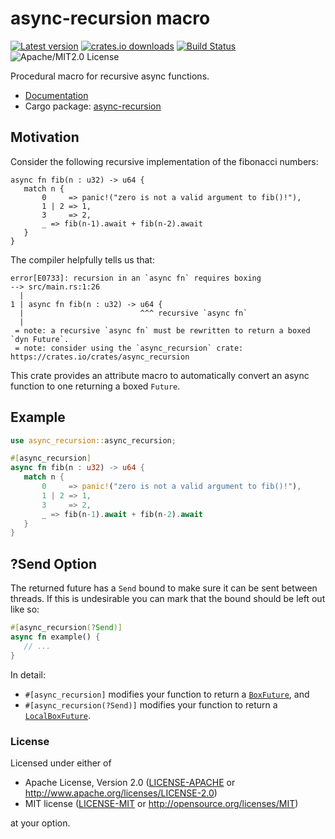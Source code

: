 # async-recursion macro

[![Latest version](https://img.shields.io/crates/v/async-recursion)](https://crates.io/crates/async-recursion)
[![crates.io downloads](https://img.shields.io/crates/d/async_recursion)](https://crates.io/crates/async-recursion)
[![Build Status](https://img.shields.io/github/workflow/status/dcchut/async-recursion/Push%20action/master)](https://github.com/dcchut/async-recursion/actions)
![Apache/MIT2.0 License](https://img.shields.io/crates/l/async-recursion)

Procedural macro for recursive async functions.

* [Documentation](https://docs.rs/async-recursion/)
* Cargo package: [async-recursion](https://crates.io/crates/async-recursion)

## Motivation
Consider the following recursive implementation of the fibonacci numbers:

```rust,ignore
async fn fib(n : u32) -> u64 {
   match n {
       0     => panic!("zero is not a valid argument to fib()!"),
       1 | 2 => 1,
       3     => 2,
       _ => fib(n-1).await + fib(n-2).await
   }
}
```

The compiler helpfully tells us that:

```console
error[E0733]: recursion in an `async fn` requires boxing
--> src/main.rs:1:26
  |
1 | async fn fib(n : u32) -> u64 {
  |                          ^^^ recursive `async fn`
  |
 = note: a recursive `async fn` must be rewritten to return a boxed `dyn Future`.
 = note: consider using the `async_recursion` crate: https://crates.io/crates/async_recursion
```

This crate provides an attribute macro to automatically convert an async function 
to one returning a boxed `Future`.

## Example

```rust
use async_recursion::async_recursion;

#[async_recursion]
async fn fib(n : u32) -> u64 {
   match n {
       0     => panic!("zero is not a valid argument to fib()!"),
       1 | 2 => 1,
       3     => 2,
       _ => fib(n-1).await + fib(n-2).await
   }
}
```

## ?Send Option

The returned future has a `Send` bound to make sure it can be sent between threads.
If this is undesirable you can mark that the bound should be left out like so:

```rust
#[async_recursion(?Send)]
async fn example() {
   // ...
}
```

In detail:

- `#[async_recursion]` modifies your function to return a [`BoxFuture`], and
- `#[async_recursion(?Send)]` modifies your function to return a [`LocalBoxFuture`].

[`BoxFuture`]: https://docs.rs/futures/0.3.19/futures/future/type.BoxFuture.html
[`LocalBoxFuture`]: https://docs.rs/futures/0.3.19/futures/future/type.LocalBoxFuture.html

### License

Licensed under either of
 * Apache License, Version 2.0
   ([LICENSE-APACHE](LICENSE-APACHE) or <http://www.apache.org/licenses/LICENSE-2.0>)
 * MIT license
   ([LICENSE-MIT](LICENSE-MIT) or <http://opensource.org/licenses/MIT>)

at your option.
